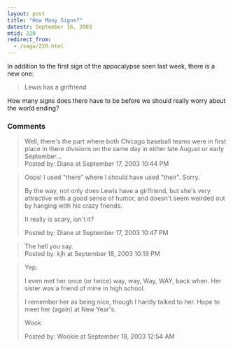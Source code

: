 ```yaml
---
layout: post
title: "How Many Signs?"
datestr: September 16, 2003
mtid: 220
redirect_from:
  - /saga/220.html
---
```


In addition to the first sign of the appocalypse seen last week, there is a new one:
<blockquote>Lewis has a girlfriend</blockquote>
How many signs does there have to be before we should really worry about the world ending?

### Comments

<blockquote>
Well, there's the part where both Chicago baseball teams were in first place in there divisions on the same day in either late August or early September...
<div class="post-meta">Posted by: Diane at September 17, 2003 10:44 PM</div> </blockquote>
<blockquote>
Oops! I used "there" where I should have used "their". Sorry.

By the way, not only does Lewis have a girlfriend, but she's very attractive with a good sense of humor, and doesn't seem weirded out by hanging with his crazy friends.

It really is scary, isn't it?
<div class="post-meta">Posted by: Diane at September 17, 2003 10:47 PM</div> </blockquote>
<blockquote>
The hell you say.<br />

<div class="post-meta">Posted by: kjh at September 18, 2003 10:19 PM</div> </blockquote>
<blockquote>
Yep.

I even met her once (or twice) way, way, Way, WAY, back when.  Her sister was a friend of mine in high school.

I remember her as being nice, though I hardly talked to her.  Hope to meet her (again) at New Year's.

Wook
<div class="post-meta">Posted by: Wookie at September 19, 2003 12:54 AM</div> </blockquote>

